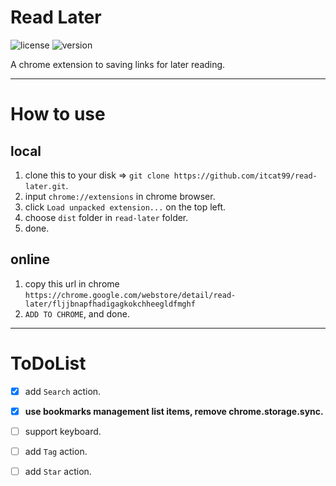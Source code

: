 # Read Later

![license](https://img.shields.io/badge/license-MIT-blue.svg)
![version](https://img.shields.io/badge/version-0.3.1-brightgreen.svg)

A chrome extension to saving links for later reading.

---

# How to use

## local
1. clone this to your disk => `git clone https://github.com/itcat99/read-later.git`.
2. input `chrome://extensions` in chrome browser.
3. click `Load unpacked extension...` on the top left.
4. choose `dist` folder in `read-later` folder.
5. done.

## online
1. copy this url in chrome `https://chrome.google.com/webstore/detail/read-later/fljjbnapfhadigagkokchheegldfmghf`
2. `ADD TO CHROME`, and done.

---
# ToDoList
- [x] add `Search` action.
- [x] **use bookmarks management list items, remove chrome.storage.sync.**

- [ ] support keyboard.
- [ ] add `Tag` action.
- [ ] add `Star` action.

